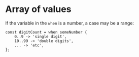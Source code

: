 # Array of values

If the variable in the `when` is a number, a case may be a range:

```
const digitCount = when someNumber {
    0..9 -> 'single digit',
    10..99 -> 'double digits',
    ... -> 'etc',
};
```
